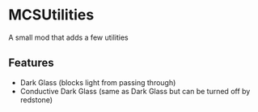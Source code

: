 MCSUtilities
==================
A small mod that adds a few utilities

Features
------------------
- Dark Glass (blocks light from passing through)
- Conductive Dark Glass (same as Dark Glass but can be turned off by redstone)
